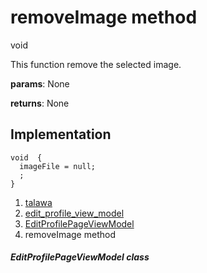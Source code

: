 
<div>

# removeImage method

</div>


void 



This function remove the selected image.

**params**: None

**returns**: None



## Implementation

``` language-dart
void  {
  imageFile = null;
  ;
}
```







1.  [talawa](../../index.md)
2.  [edit_profile_view_model](../../view_model_after_auth_view_models_profile_view_models_edit_profile_view_model/)
3.  [EditProfilePageViewModel](../../view_model_after_auth_view_models_profile_view_models_edit_profile_view_model/EditProfilePageViewModel-class.md)
4.  removeImage method

##### EditProfilePageViewModel class







